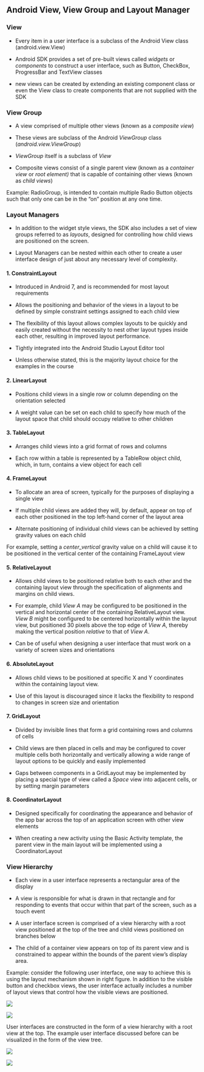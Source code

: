 ## Android View, View Group and Layout Manager



### View

- Every item in a user interface is a subclass of the Android View class (android.view.View)

- Android SDK provides a set of pre-built views called *widgets* or *components* to construct a user interface, such as Button, CheckBox, ProgressBar and TextView classes

- new views can be created by extending an existing component class or even the View class to create components that are not supplied with the SDK



### View Group

- A view comprised of multiple other views (known as a *composite view*)

- These views are subclass of the Android *ViewGroup* class (*android.view.ViewGroup*)

- *ViewGroup* itself is a subclass of *View*

- Composite views consist of a single parent view (known as a *container view* or *root element)* that is capable of containing other views (known as *child views*)

Example: RadioGroup, is intended to contain multiple Radio Button objects such that only one can be in the “on” position at any one time.



### Layout Managers

- In addition to the widget style views, the SDK also includes a set of view groups referred to as *layouts*, designed for controlling how child views are positioned on the screen.

- Layout Managers can be nested within each other to create a user interface design of just about any necessary level of complexity.



#### **1. ConstraintLayout**

- Introduced in Android 7, and is recommended for most layout requirements

- Allows the positioning and behavior of the views in a layout to be defined by simple constraint settings assigned to each child view

- The flexibility of this layout allows complex layouts to be quickly and easily created without the necessity to nest other layout types inside each other, resulting in improved layout performance.

- Tightly integrated into the Android Studio Layout Editor tool

- Unless otherwise stated, this is the majority layout choice for the examples in the course



#### **2. LinearLayout**

- Positions child views in a single row or column depending on the orientation selected

- A weight value can be set on each child to specify how much of the layout space that child should occupy relative to other children



#### **3. TableLayout**

- Arranges child views into a grid format of rows and columns

- Each row within a table is represented by a TableRow object child, which, in turn, contains a view object for each cell



#### **4. FrameLayout**

- To allocate an area of screen, typically for the purposes of displaying a single view

- If multiple child views are added they will, by default, appear on top of each other positioned in the top left-hand corner of the layout area

- Alternate positioning of individual child views can be achieved by setting gravity values on each child

For example, setting a *center_vertical* gravity value on a child will cause it to be positioned in the vertical center of the containing FrameLayout view



#### **5. RelativeLayout**

- Allows child views to be positioned relative both to each other and the containing layout view through the specification of alignments and margins on child views.

- For example, child *View A* may be configured to be positioned in the vertical and horizontal center of the containing RelativeLayout view. *View B* might be configured to be centered horizontally within the layout view, but positioned 30 pixels above the top edge of *View A*, thereby making the vertical position *relative* to that of *View A*. 

- Can be of useful when designing a user interface that must work on a variety of screen sizes and orientations



#### **6. AbsoluteLayout**

- Allows child views to be positioned at specific X and Y coordinates within the containing layout view.

- Use of this layout is discouraged since it lacks the flexibility to respond to changes in screen size and orientation



#### **7. GridLayout**

- Divided by invisible lines that form a grid containing rows and columns of cells

- Child views are then placed in cells and may be configured to cover multiple cells both horizontally and vertically allowing a wide range of layout options to be quickly and easily implemented

- Gaps between components in a GridLayout may be implemented by placing a special type of view called a *Space* view into adjacent cells, or by setting margin parameters



#### **8. CoordinatorLayout**

- Designed specifically for coordinating the appearance and behavior of the app bar across the top of an application screen with other view elements

- When creating a new activity using the Basic Activity template, the parent view in the main layout will be implemented using a CoordinatorLayout



### View Hierarchy

- Each view in a user interface represents a rectangular area of the display

- A view is responsible for what is drawn in that rectangle and for responding to events that occur within that part of the screen, such as a touch event

- A user interface screen is comprised of a view hierarchy with a root view positioned at the top of the tree and child views positioned on branches below

- The child of a container view appears on top of its parent view and is constrained to appear within the bounds of the parent view’s display area.

Example: consider the following user interface, one way to achieve this is using the layout mechanism shown in right figure. In addition to the visible button and checkbox views, the user interface actually includes a number of layout views that control how the visible views are positioned.

![](https://raw.githubusercontent.com/fwangyt/Android-App-Dev-1/master/4/Android%20View%2C%20View%20Group%20and%20Layout%20Manager/img_01.png)

![](https://raw.githubusercontent.com/fwangyt/Android-App-Dev-1/master/4/Android%20View%2C%20View%20Group%20and%20Layout%20Manager/img_02.png)



User interfaces are constructed in the form of a view hierarchy with a root view at the top. The example user interface discussed before can be visualized in the form of the view tree.



![](https://raw.githubusercontent.com/fwangyt/Android-App-Dev-1/master/4/Android%20View%2C%20View%20Group%20and%20Layout%20Manager/img_03.png)



![](https://raw.githubusercontent.com/fwangyt/Android-App-Dev-1/master/4/Android%20View%2C%20View%20Group%20and%20Layout%20Manager/img_04.png)

